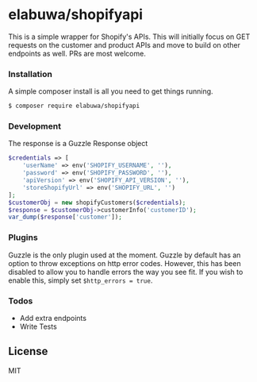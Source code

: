 # elabuwa/shopifyapi

This is a simple wrapper for Shopify's APIs.
This will initially focus on GET requests on the customer and product APIs and move to build on other endpoints as well.
PRs are most welcome.

### Installation

A simple composer install is all you need to get things running.

```sh
$ composer require elabuwa/shopifyapi
```

### Development
The response is a Guzzle Response object

```php
$credentials => [
    'userName' => env('SHOPIFY_USERNAME', ''),
    'password' => env('SHOPIFY_PASSWORD', ''),
    'apiVersion' => env('SHOPIFY_API_VERSION', ''),
    'storeShopifyUrl' => env('SHOPIFY_URL', '')
];
$customerObj = new shopifyCustomers($credentials);
$response = $customerObj->customerInfo('customerID');
var_dump($response['customer']);
```

### Plugins

Guzzle is the only plugin used at the moment.
Guzzle by default has an option to throw exceptions on http error codes.
However, this has been disabled to allow you to handle errors the way you see fit.
If you wish to enable this, simply set `$http_errors = true`.


### Todos
 - Add extra endpoints
 - Write Tests

License
----

MIT
